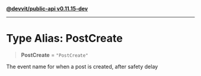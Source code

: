 [**@devvit/public-api v0.11.15-dev**](../README.md)

---

# Type Alias: PostCreate

> **PostCreate** = `"PostCreate"`

The event name for when a post is created, after safety delay

